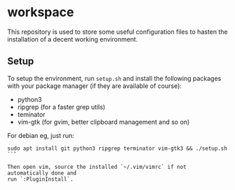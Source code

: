 # workspace

This repository is used to store some useful configuration files to hasten the
installation of a decent working environment.

## Setup

To setup the environment, run `setup.sh` and install the following packages
with your package manager (if they are available of course):

  * python3
  * ripgrep (for a faster grep utils)
  * teminator
  * vim-gtk (for gvim, better clipboard management and so on)

For debian eg, just run:

```
sudo apt install git python3 ripgrep terminator vim-gtk3 && ./setup.sh
``̀`

Then open vim, source the installed `~/.vim/vimrc` if not automatically done and
run `:PluginInstall`.
